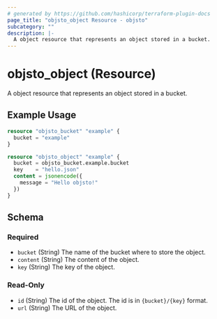 ```yaml
---
# generated by https://github.com/hashicorp/terraform-plugin-docs
page_title: "objsto_object Resource - objsto"
subcategory: ""
description: |-
  A object resource that represents an object stored in a bucket.
---
```


# objsto_object (Resource)

A object resource that represents an object stored in a bucket.

## Example Usage

```terraform
resource "objsto_bucket" "example" {
  bucket = "example"
}

resource "objsto_object" "example" {
  bucket = objsto_bucket.example.bucket
  key    = "hello.json"
  content = jsonencode({
    message = "Hello objsto!"
  })
}
```

<!-- schema generated by tfplugindocs -->
## Schema

### Required

- `bucket` (String) The name of the bucket where to store the object.
- `content` (String) The content of the object.
- `key` (String) The key of the object.

### Read-Only

- `id` (String) The id of the object. The id is in `{bucket}/{key}` format.
- `url` (String) The URL of the object.
